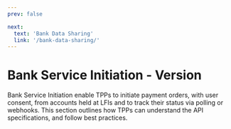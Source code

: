 ```yaml
---
prev: false

next:
  text: 'Bank Data Sharing'
  link: '/bank-data-sharing/'
---
```



# Bank Service Initiation - Version <Version />


 Bank Service Initiation enable TPPs to initiate payment orders, with user consent, from accounts held at LFIs and to track their status via polling or webhooks. This section outlines how TPPs can understand the API specifications, and follow best practices.

<ConfluenceLinks group='bank-service' />
